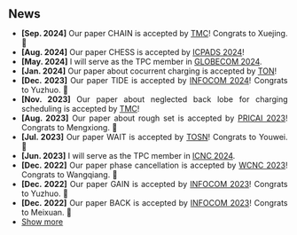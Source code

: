 <h1 id="🔥 news"></h1>

<h2 style="margin: 60px 0px 10px;">News</h2>

<div style="text-align:justify">
<ul>
<li><strong>[Sep. 2024]</strong> Our paper CHAIN is accepted by <a href="https://ieeexplore.ieee.org/abstract/document/10684163">TMC</a>! Congrats to Xuejing. 🎉</li>
<li><strong>[Aug. 2024]</strong> Our paper CHESS is accepted by <a href="https://attend.ieee.org/icpads/">ICPADS 2024</a>!</li>
<li><strong>[May. 2024]</strong> I will serve as the TPC member in <a href="https://globecom2024.ieee-globecom.org/">GLOBECOM 2024</a>.</li>
<li><strong>[Jan. 2024]</strong> Our paper about cocurrent charging is accepted by <a href=" ">TON</a >! </li>
<li><strong>[Dec. 2023]</strong> Our paper TIDE is accepted by  <a href="https://infocom2024.ieee-infocom.org/">INFOCOM 2024</a >! Congrats to Yuzhuo. 🎉 </li>
<li><strong>[Nov. 2023]</strong> Our paper about neglected back lobe for charging scheduling is accepted by <a href="https://ieeexplore.ieee.org/xpl/RecentIssue.jsp?punumber=7755">TMC</a >!</li>
<li><strong>[Aug. 2023]</strong> Our paper about rough set is accepted by <a href="https://www.pricai.org/2023/">PRICAI 2023</a >! Congrats to Mengxiong. 🎉</li>
<li><strong>[Jul. 2023]</strong> Our paper WAIT is accepted by <a href="https://dl.acm.org/journal/tosn">TOSN</a >! Congrats to Youwei. 🎉</li>
<li><strong>[Jun. 2023]</strong>  I will serve as the TPC member in <a href="http://www.conf-icnc.org/2024/">ICNC 2024</a>.</li>
<li><strong>[Dec. 2022]</strong> Our paper phase cancellation is accepted by <a href="https://wcnc2023.ieee-wcnc.org/">WCNC 2023</a >! Congrats to Wangqiang. 🎉</li>
<li><strong>[Dec. 2022]</strong> Our paper GAIN is accepted by <a href="https://infocom2023.ieee-infocom.org/">INFOCOM 2023</a >! Congrats to Yuzhuo. 🎉</li>
<li><strong>[Dec. 2022]</strong> Our paper BACK is accepted by <a href="https://infocom2023.ieee-infocom.org/">INFOCOM 2023</a >! Congrats to Meixuan. 🎉</li>

  
<li> <a href="javascript:toggle_vis('newsmore')">Show more</a> </li>


<div id="newsmore" style="display:none"> 
<li><strong>[Nov. 2022]</strong> Hello! 🤪🤪🤪This page is online.🎉🎉🎉</li>
</div>

</ul>
</div>